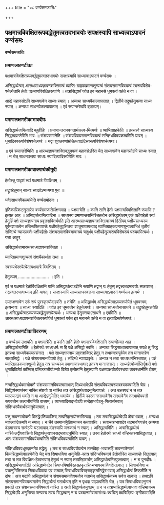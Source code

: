 +++
title = "०८ वर्ण्यसमजातिः"

+++


## पक्षमात्रविवक्षितरूपवद्धेतुमत्वतदभावयोः सपक्षस्यापि साध्यत्वाऽपादनं वर्ण्यसमः

**वर्ण्यसमजातिः** 

### **प्रमाणलक्षणटीका**

पक्षमात्रविवक्षितरूपवद्धेतुमत्वतदभावयोः सपक्षस्यापि साध्यत्वाऽपादनं वर्ण्यसमः ।

असिद्धार्थत्वम् आरब्धसाध्यज्ञापनशक्तिमत्वं व्याप्ति-ग्राहकप्रमाणशून्यत्वं संशयसमानविषयत्वं स्वरूपविशेष-श्चेत्येतानि हेतोः पक्षमाणविवक्षितरूपाणि । तत्रासिद्धार्थं पर्वत इव महानसे धूमवत्वं वर्तते न वा ।

आद्ये महानसोऽपि साध्यवत्वेन साध्यः स्यात् । अन्यथा साध्यवैकल्यापातात् । द्वितीये तद्रूपहेतुमत्या साध्यः स्यात् । अन्यथा साधनवैकल्यापातात् । एवं रूपान्तरेष्वपि द्रष्टव्यम्।

### **प्रमाणलक्षणटीकाभावदीपः**

असिद्धार्थत्वमित्यादि बहुव्रीहिः । प्रमाणान्तरानवगतार्थकत्व-मित्यर्थः ॥ व्याप्तिग्राहकेति ॥ तत्सत्त्वे साध्यस्य सिद्धत्वप्राप्तेरिति भावः ॥ संशयसमानेति ॥ संशयविषयसमानविषयत्वं सन्दिग्धविषयकत्वमिति यावत् । धूमादिस्वरूपविशेषश्चेत्यर्थः । यद्वा शुक्लवर्णाभ्रंलिहत्वाऽदिस्वरूपविशेषश्चेत्यर्थः।

॥ एवं रूपान्तरेष्विति ॥ आरब्धज्ञापनशक्तिमद्धूमवत्वं महानसेऽस्ति चेत् साध्यवत्वेन महानसोऽपि साध्यः स्यात् । न चेत् साधनवत्तया साध्यः स्यादित्यादिरूपेणेति भावः ।

### **प्रमाणलक्षणटीकावाक्यार्थकौमुदी**

हेतोस्तु यादृशं रूपं पक्षमात्रे विवक्षितम् ।

तद्रूपहेतुमान् साध्यः सपक्षोऽप्यन्यथा पुनः ॥

भवेत्साधनवैकल्यमिति वर्ण्यसमोदयः ।

इतिकारिकाऽनुसारेण वर्ण्यसमजातेर्लक्षणमाह ॥ पक्षमात्रेति ॥ कानि तानि हेतोः पक्षमात्रविवक्षितानि रूपाणि ? इत्यत आह ॥ असिद्दार्थत्वमित्यादिना ॥ साध्यस्य प्रमाणान्तरानिश्चितत्वेन असिद्धार्थत्वम् एकं पक्षीयहेतो रूपं हेतुर्हि पक्षे साध्यज्ञापनाय प्रवृत्तशक्तिर्भवति इति आरब्धसाध्यज्ञापनशक्तित्वाख्यं द्वितीयम् पक्षीयसाध्यस्य पूर्वमज्ञातत्वेन तन्निरूपितव्याप्तेः पक्षीयहेतुवृत्तितया ज्ञातुमशक्यत्वाद् व्याप्तिग्राहकप्रमाणशून्यत्वाभिधं तृतीयं सन्दिग्धे न्यायप्रवत्तेः पक्षीयहेतोः संशयसमानविषयत्वाख्यं चतुर्थम् पक्षीयहेतुस्वरूपविशेषरूपं पञ्चममित्यर्थः । यथा आहुर्

असिद्धार्थत्वमारब्धसाध्यज्ञापनशक्तिता ।

व्याप्तिप्रमाणशून्यत्वं संशयैकार्थता तथा ॥

स्वरूपभेदश्चेत्येतत्पक्षमात्रे विवक्षितम् ।

हेतुरूपम् ......................... । इति ।

एवं च पक्षमात्रे हेतोर्विवक्षितानि यानि असिद्धार्थत्वाऽदीनि रूपाणि तद्वान् यः हेतुस् तद्वत्त्वतदभावयोः सकाशात् । तद्वत्त्वतदभावाभ्याम् इति यावत् । सपक्षस्यापि साध्यसाधनवत्तया साध्यत्वाऽपादनं वर्ण्यसम इत्यर्थः ।

उपलक्षणत्वेन एकं रूपं पुरस्कृत्योदाहरति ॥ तत्रेति ॥ असिद्धार्थम् असिद्धार्थत्वाऽख्यरूपोपेतं धूमवत्त्वम् इत्यन्वयः ॥ साध्यः स्यादिति ॥ पर्वत इव धूमवत्वेन हेतुनेत्यर्थः । अन्यथा साध्यत्वेनासाधने ॥ तद्रूपहेतुमत्तयेति ॥ असिद्धार्थत्वाऽख्यरूपवद्धेतुमत्तयेत्यर्थः । अन्यथा हेतुमत्तयाऽसाधने ॥ एवमिति ॥ आरब्धसाध्यज्ञापनशक्तित्वरूपोपेतं धूमवत्त्वं पर्वत इव महानसे वर्तते न वा इत्यादिरूपेणेत्यर्थः ।

### **प्रमाणलक्षणटीकाविवरणम्**

॥ वर्ण्यसमं लक्षयति ॥ पक्षमात्रेति ॥ कानि तानि हेतोः पक्षमात्रविवक्षितानि रूपाणीत्यत आह ॥ असिद्धार्थत्वमिति ॥ हेतोरर्थः साध्यधर्मः स हि पक्षे असिद्धो भवति । अन्यथा सिद्धसाध्यत्वापातात् सपक्षे तु सिद्ध इतरथा साध्यवैकल्यप्रसंगात् । पक्षे साध्यज्ञापनाय प्रवृत्तशक्तिर् हेतुर् न तथान्यत्रापूर्वमेव तत्र मानान्तरेण साध्यसिद्धेः । पक्षे संशयसमानविषयो हेतुः । संदिग्धे न्यायप्रवृत्तेः । अन्यत्र न तथा साध्यधर्मनिश्चयात् । पक्षे व्याप्तिग्राहकमानशून्यो हेतुस् तत्र साध्यस्य प्रमाणान्तरभावाद् इतरत्र मानान्तरात् । साध्यहेत्वोर्व्याप्तिर्गृह्यते पक्षे धूमादिविशेषं कश्चित् प्रतिज्जातीयोऽन्यो विशेष इत्येतानि हेतुरूपाणि पक्षसपक्षयोर्व्यवस्थया व्यवस्थानीति ज्ञेयम् ।

नन्वसिद्धार्थवमात्रोक्तौ संशयसमानविषयत्वलाभात् सिध्यभावेऽपि संशयविषयत्वस्यावश्यकत्वादिति चेन्न । सिद्धिर्यस्यार्थस्य नास्ति संशयो वा नास्ति तत्र असिद्धार्थत्वादनुमित्यापत्तेः । अत उत्तरपदं न च तत्र व्याप्त्याद्यंगं भवति न वा आद्येऽनुमितिर् भवत्येव । द्वितीये कारणान्तराभावेनैव तदभावेनैव तदभावोपपत्तौ रूपवत्वेन कल्पनीयमिति वाच्यम् । व्याप्त्यादिसद्भवेऽपि सन्देहाभावेऽनु-मित्यसंभवात् संदिग्धस्यैवार्थस्यानुमेयत्वात् ।

यत्तु तावन्मात्रोक्तौ विरुद्धेऽतिव्याप्तिस् तत्परिहारायोत्तरमित्याह । तन्न तत्रासिद्धार्थत्वेऽपि दोषाभावात् । अन्यथा व्याप्त्यादिकमपि न स्यात् । न चैवं तस्यानमिुतिप्रमाजन कत्वापत्तिः । रूपान्तराभावादेव तदभावोपपत्तेर् अन्यथा दंडमात्रस्य सत्वेऽपि घटाभावाद् दंडस्यापि जनकत्वं न स्यात् । असिद्धत्वमिति । अत्रासिद्धार्थत्वं नारिकेलद्वीपवासिनो सिद्धार्थधूमज्ञानसद्भावादनुमितिः स्यात् । तस्य हेतोरर्थः साध्यो वन्हिस्तस्यासिद्धत्वात् । अतः संशयसमानविपर्ययत्वमिति संदिग्धविषयत्वमिति यावत् ।

संदिग्धविषयधूमज्ञानमेव तद्धेतुः । तत्र च साध्यविपर्ययत्वेन तत्संदेहा-भावात्तर्हि तावन्मात्रेणालं किमसिद्धार्थत्वग्रहणेनेति चेद् यत्र सिषाधयिषा अनुमिति-स्तत्र संदिग्धविषयत्वं हेतोर्नास्ति साध्यवन्हेः सिद्धत्वात् तथा च तत्र विवक्षित-हेत्वभावात् हेतुत्वं न स्यात् तत्परिहारार्थम् असिद्धार्थत्वमित्युक्तत्वात् । न च पुनर्दोषः । असिद्धार्थभावादिति असिद्धार्थपदेन सिषाधयिषाविरहसहकृतसिध्यभावस्य विवक्षितत्वात् । सिषाधयिषा च यत्रानुमितिस्तत्र सिषाधयिषाया एव सत्वात् सिषाधयिषाविरहसहकृतसिद्धेरभावाद् असिद्धार्थत्वं तिष्ठतीति न दोषः। अत्र यद्यपि असिद्धार्थत्वं न संशयसमानविषयत्वेन गतार्थम् असिद्धार्थत्वस्य सर्वत्र सत्वात् । तथाऽपि संशयसमानविषयत्वमात्रेण सिद्धार्थत्वं गतार्थत्वम् इति न पृथक् ग्राह्यत्वमिति चेत् । यत्र सिषाधयिषाऽनुमानं प्रवर्तते तत्र संशयसमानविषयत्वं नास्ति ॥ अतो सिद्धार्थत्वमुक्तम् ॥ न च तत्राप्यसिद्धार्थत्वाभावः वन्हिमात्रस्य सिद्धत्वेऽपि अनुमित्या जन्यस्य तस्य सिद्धत्वान् न च पञ्चानामेवात्रासंभवः क्वचित् क्वचिदित्य-ङ्गीकारादिति ।


